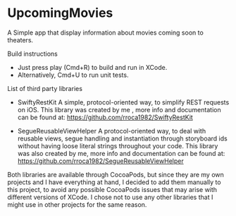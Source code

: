 # UpcomingMovies
A Simple app that display information about movies coming soon to theaters.

Build instructions

- Just press play (Cmd+R) to build and run in XCode.
- Alternatively, Cmd+U to run unit tests.

List of third party libraries

- SwiftyRestKit
A simple, protocol-oriented way, to simplify REST requests on iOS. This library was created by me , more info and documentation can be found at: https://github.com/rroca1982/SwiftyRestKit

- SegueReusableViewHelper
A protocol-oriented way, to deal with reusable views, segue handling and instantiation through storyboard ids without having loose literal strings throughout your code. This library was also created by me, more info and documentation can be found at: https://github.com/rroca1982/SegueReusableViewHelper

Both libraries are available through CocoaPods, but since they are my own projects and I have everything at hand, I decided to add them manually to this project, to avoid any possible CocoaPods issues that may arise with different versions of XCode. I chose not to use any other libraries that I might use in other projects for the same reason.

